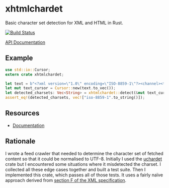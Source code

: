 # xhtmlchardet

Basic character set detection for XML and HTML in Rust.

[![Build Status](https://travis-ci.org/wezm/xhtmlchardet.svg)](https://travis-ci.org/wezm/xhtmlchardet)

[API Documentation](http://doc.wezm.net/xhtmlchardet/)

## Example

```rust
use std::io::Cursor;
extern crate xhtmlchardet;

let text = b"<?xml version=\"1.0\" encoding=\"ISO-8859-1\"?><channel><title>Example</title></channel>";
let mut text_cursor = Cursor::new(text.to_vec());
let detected_charsets: Vec<String> = xhtmlchardet::detect(&mut text_cursor, None);
assert_eq!(detected_charsets, vec!["iso-8859-1".to_string()]);
```

## Resources

* [Documentation](http://doc.wezm.net/xhtmlchardet/)

## Rationale

I wrote a feed crawler that needed to determine the character set of fetched
content so that it could be normalised to UTF-8. Initially I used the
[uchardet] crate but I encountered some situations where it misdetected the
charset. I collected all these edge cases together and built a test suite. Then
I implemented this crate, which passes all of those tests. It uses a fairly
naïve approach derived from [section F of the XML specification][xmlspec].

[uchardet]: https://crates.io/crates/uchardet
[xmlspec]: http://www.w3.org/TR/2004/REC-xml-20040204/#sec-guessing

